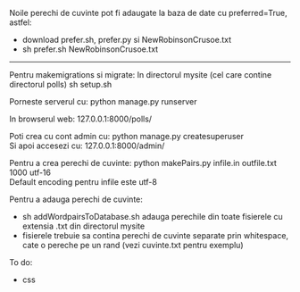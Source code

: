 Noile perechi de cuvinte pot fi adaugate la baza de date cu preferred=True, astfel:<br>
 - download prefer.sh, prefer.py si NewRobinsonCrusoe.txt
 - sh prefer.sh NewRobinsonCrusoe.txt
 
----------------

Pentru makemigrations si migrate:
    In directorul mysite (cel care contine directorul polls)
    sh setup.sh

Porneste serverul cu:
    python manage.py runserver

In browserul web: 
    127.0.0.1:8000/polls/
    
Poti crea cu cont admin cu: python manage.py createsuperuser <br>
Si apoi accesezi cu: 127.0.0.1:8000/admin/

Pentru a crea perechi de cuvinte: python makePairs.py infile.in outfile.txt 1000 utf-16<br>
Default encoding pentru infile este utf-8

Pentru a adauga perechi de cuvinte:
- sh addWordpairsToDatabase.sh adauga perechile din toate fisierele cu extensia .txt din directorul mysite
- fisierele trebuie sa contina perechi de cuvinte separate prin whitespace, cate o pereche pe un rand (vezi cuvinte.txt pentru exemplu)

To do:
- css
